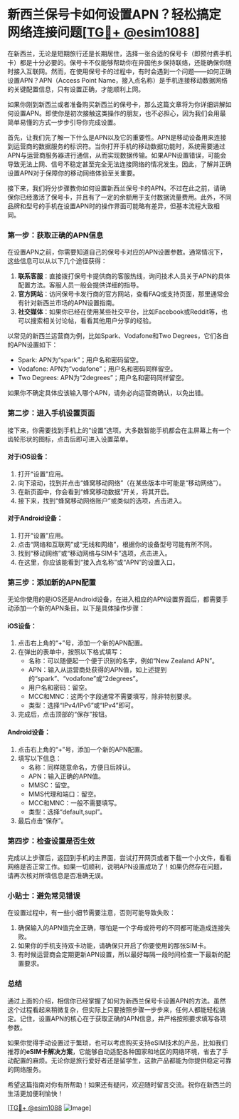 # 新西兰保号卡如何设置APN？轻松搞定网络连接问题[[TG💪+ @esim1088](https://t.me/s/esim1088)]

在新西兰，无论是短期旅行还是长期居住，选择一张合适的保号卡（即预付费手机卡）都是十分必要的。保号卡不仅能够帮助你在异国他乡保持联络，还能确保你随时接入互联网。然而，在使用保号卡的过程中，有时会遇到一个问题——如何正确设置APN？APN（Access Point Name，接入点名称）是手机连接移动数据网络的关键配置信息，只有设置正确，才能顺利上网。

如果你刚到新西兰或者准备购买新西兰的保号卡，那么这篇文章将为你详细讲解如何设置APN。即使你是初次接触这类操作的朋友，也不必担心，因为我们会用最简单易懂的方式一步步引导你完成设置。

首先，让我们先了解一下什么是APN以及它的重要性。APN是移动设备用来连接到运营商的数据服务的标识符。当你打开手机的移动数据功能时，系统需要通过APN与运营商服务器进行通信，从而实现数据传输。如果APN设置错误，可能会导致无法上网、信号不稳定甚至完全无法连接网络的情况发生。因此，了解并正确设置APN对于保障你的移动网络体验至关重要。

接下来，我们将分步骤教你如何设置新西兰保号卡的APN。不过在此之前，请确保你已经激活了保号卡，并且有了一定的余额用于支付数据流量费用。此外，不同品牌和型号的手机在设置APN时的操作界面可能略有差异，但基本流程大致相同。

### 第一步：获取正确的APN信息

在设置APN之前，你需要知道自己的保号卡对应的APN设置参数。通常情况下，这些信息可以从以下几个途径获得：

1. **联系客服**：直接拨打保号卡提供商的客服热线，询问技术人员关于APN的具体配置方法。客服人员一般会提供详细的指导。
2. **官方网站**：访问保号卡发行商的官方网站，查看FAQ或支持页面，那里通常会有针对新西兰市场的APN设置指南。
3. **社交媒体**：如果你已经在使用某些社交平台，比如Facebook或Reddit等，也可以搜索相关讨论帖，看看其他用户分享的经验。

以常见的新西兰运营商为例，比如Spark、Vodafone和Two Degrees，它们各自的APN设置如下：
- Spark: APN为“spark”；用户名和密码留空。
- Vodafone: APN为“vodafone”；用户名和密码同样留空。
- Two Degrees: APN为“2degrees”；用户名和密码同样留空。

如果你不确定具体应该输入哪个APN，请务必向运营商确认，以免出错。

### 第二步：进入手机设置页面

接下来，你需要找到手机上的“设置”选项。大多数智能手机都会在主屏幕上有一个齿轮形状的图标，点击后即可进入设置菜单。

#### 对于iOS设备：
1. 打开“设置”应用。
2. 向下滚动，找到并点击“蜂窝移动网络”（在某些版本中可能是“移动网络”）。
3. 在新页面中，你会看到“蜂窝移动数据”开关，将其开启。
4. 接下来，找到“蜂窝移动网络账户”或类似的选项，点击进入。

#### 对于Android设备：
1. 打开“设置”应用。
2. 点击“网络和互联网”或“无线和网络”，根据你的设备型号可能有所不同。
3. 找到“移动网络”或“移动网络与SIM卡”选项，点击进入。
4. 在这里，你应该能看到“接入点名称”或“APN”的设置入口。

### 第三步：添加新的APN配置

无论你使用的是iOS还是Android设备，在进入相应的APN设置界面后，都需要手动添加一个新的APN条目。以下是具体操作步骤：

#### iOS设备：
1. 点击右上角的“+”号，添加一个新的APN配置。
2. 在弹出的表单中，按照以下格式填写：
   - 名称：可以随便起一个便于识别的名字，例如“New Zealand APN”。
   - APN：输入从运营商处获得的APN值，如上述提到的“spark”、“vodafone”或“2degrees”。
   - 用户名和密码：留空。
   - MCC和MNC：这两个字段通常不需要填写，除非特别要求。
   - 类型：选择“IPv4/IPv6”或“IPv4”即可。
3. 完成后，点击顶部的“保存”按钮。

#### Android设备：
1. 点击右上角的“+”号，添加一个新的APN配置。
2. 填写以下信息：
   - 名称：同样随意命名，方便日后辨认。
   - APN：输入正确的APN值。
   - MMSC：留空。
   - MMS代理和端口：留空。
   - MCC和MNC：一般不需要填写。
   - 类型：选择“default,supl”。
3. 最后点击“保存”。

### 第四步：检查设置是否生效

完成以上步骤后，返回到手机的主界面，尝试打开网页或者下载一个小文件，看看网络是否正常工作。如果一切顺利，说明APN设置成功了！如果仍然存在问题，请再次核对所填信息是否准确无误。

### 小贴士：避免常见错误

在设置过程中，有一些小细节需要注意，否则可能导致失败：
1. 确保输入的APN值完全正确，哪怕是一个字母或符号的不同都可能造成连接失败。
2. 如果你的手机支持双卡功能，请确保只开启了你要使用的那张SIM卡。
3. 有时候运营商会定期更新APN设置，所以最好每隔一段时间检查一下最新的配置要求。

### 总结

通过上面的介绍，相信你已经掌握了如何为新西兰保号卡设置APN的方法。虽然这个过程看起来稍微复杂，但实际上只要按照步骤一步步来，任何人都能轻松搞定。记住，设置APN的核心在于获取正确的APN信息，并严格按照要求填写各项参数。

如果你觉得手动设置过于繁琐，也可以考虑购买支持eSIM技术的产品，比如我们推荐的**eSIM卡解决方案**，它能够自动适配各种国家和地区的网络环境，省去了手动配置的麻烦。无论你是旅行爱好者还是留学生，这款产品都能为你提供稳定可靠的网络服务。

希望这篇指南对你有所帮助！如果还有疑问，欢迎随时留言交流。祝你在新西兰的生活更加便利愉快！

[[TG💪+ @esim1088](https://t.me/s/esim1088) ![Image](https://i.postimg.cc/4NQfJmqS/Snipaste-2025-05-13-00-14-12.png)]